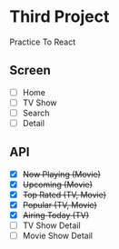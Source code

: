 # Third Project

Practice To React

## Screen

- [ ] Home
- [ ] TV Show
- [ ] Search
- [ ] Detail

## API 

- [x] ~~Now Playing (Movie)~~
- [x] ~~Upcoming (Movie)~~
- [x] ~~Top Rated (TV, Movie)~~
- [x] ~~Popular (TV, Movie)~~
- [x] ~~Airing Today (TV)~~
- [ ] TV Show Detail
- [ ] Movie Show Detail
